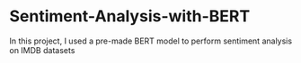 # Sentiment-Analysis-with-BERT
In this project, I used a pre-made BERT model to perform sentiment analysis on IMDB datasets

